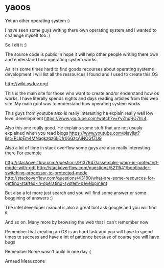 # yaoos

 Yet an other operating system :)
 
 I have seen some guys writing there own operating system and I wanted to chalenge myself too :)
 
 So I dit it :)
 
 The source code is public in hope it will help other people writing there own and enderstand how operating system works 
 
 As it is some times hard to find goods recourses about operating systems development I will list all the ressources I found and I used to create this OS
 
 http://wiki.osdev.org/ 
 
 This is the main site for those who want to create and/or enderstand how os works. I have literally spends nights and days reading articles from this web site. My main gool was to enderstand how operating system works 
 
 This guys from youtube also is really interesting he explain really well low level devellopment 
 https://www.youtube.com/watch?v=YvZhgRO7hL4
 
 Also this one really good. He explains some stuff that are not usualy explained when you read blogs
 https://www.youtube.com/playlist?list=PLlpEm4MNagkzqz6kDfr06GzcAiNOGfZU9
 
 Also a lot of time in stack overflow some guys are also really interesting there
 For exemple 
 
 http://stackoverflow.com/questions/9137947/assembler-jump-in-protected-mode-with-gdt
 http://stackoverflow.com/questions/5211541/bootloader-switching-processor-to-protected-mode
 http://stackoverflow.com/questions/43180/what-are-some-resources-for-getting-started-in-operating-system-development
 
 But also a lot more just search and you will find some answer or some beggining of answers :)
 
 The intel develloper manual is also a great tool ask google and you will find it
 
 And so on. Many more by browsing the web that I can't remember now 
 
 Remember that creating an OS is an hard task and you will have to spend times to success and have a lot of patience because of course you will have bugs
 
 Remember Rome wasn't build in one day :) 
 
 Arnaud Meauzoone
 

